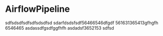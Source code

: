 # AirflowPipeline
sdfsdsdfsdfsdfsdsdfsd
sdarfdsdsfsdf56466546dfgdf
561631365413gfhgfh
6546465
asdassdfgsdfggfhfh
asdadsf3652153
sdfsd
